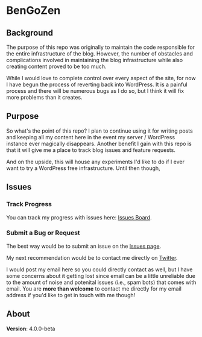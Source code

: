 # BenGoZen

## Background

The purpose of this repo was originally to maintain the code responsible for the entire infrastructure of the blog. However, the number of obstacles and complications involved in maintaining the blog infrastructure while also creating content proved to be too much.

While I would love to complete control over every aspect of the site, for now I have begun the process of reverting back into WordPress. It is a painful process and there will be numerous bugs as I do so, but I think it will fix more problems than it creates.

## Purpose

So what's the point of this repo? I plan to continue using it for writing posts and keeping all my content here in the event my server / WordPress instance ever magically disappears. Another benefit I gain with this repo is that it will give me a place to track blog issues and feature requests.

And on the upside, this will house any experiments I'd like to do if I ever want to try a WordPress free infrastructure. Until then though,

## Issues

### Track Progress

You can track my progress with issues here: [Issues Board](https://github.com/bencodezen/go-blog/issues).

### Submit a Bug or Request

The best way would be to submit an issue on the [Issues page](https://github.com/bencodezen/go-blog/issues).

My next recommendation would be to contact me directly on [Twitter](www.twitter.com/bengozen).

I would post my email here so you could directly contact as well, but I have some concerns about it getting lost since email can be a little unreliable due to the amount of noise and potenital issues (i.e., spam bots) that comes with email. You are **more than welcome** to contact me directly for my email address if you'd like to get in touch with me though!

## About

**Version**: 4.0.0-beta
